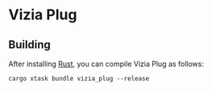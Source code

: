 # Vizia Plug

## Building

After installing [Rust](https://rustup.rs/), you can compile Vizia Plug as follows:

```shell
cargo xtask bundle vizia_plug --release
```
